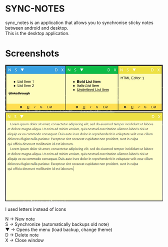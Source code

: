 # SYNC-NOTES
sync_notes is an application that allows you to synchronise sticky notes between android and desktop.<br>
This is the desktop application.

# Screenshots
![Three Colored Theme](https://github.com/aeren108/sync_notes/blob/master/screenshots/sync_notes-05.png)
![Expanded](https://github.com/aeren108/sync_notes/blob/master/screenshots/sync_notes-03.png)


I used letters instead of icons <br>

N  -> New note<br>
S  -> Synchronize (automatically backups old note)<br>
▼ -> Opens the menu (load backup, change theme)<br>
D -> Delete note<br>
X -> Close window<br>
